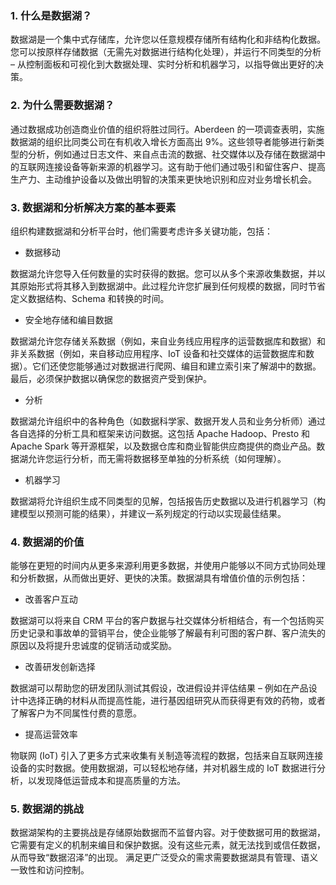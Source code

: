 ### 1. 什么是数据湖？

数据湖是一个集中式存储库，允许您以任意规模存储所有结构化和非结构化数据。您可以按原样存储数据（无需先对数据进行结构化处理），并运行不同类型的分析 – 从控制面板和可视化到大数据处理、实时分析和机器学习，以指导做出更好的决策。

### 2. 为什么需要数据湖？

通过数据成功创造商业价值的组织将胜过同行。Aberdeen 的一项调查表明，实施数据湖的组织比同类公司在有机收入增长方面高出 9%。这些领导者能够进行新类型的分析，例如通过日志文件、来自点击流的数据、社交媒体以及存储在数据湖中的互联网连接设备等新来源的机器学习。这有助于他们通过吸引和留住客户、提高生产力、主动维护设备以及做出明智的决策来更快地识别和应对业务增长机会。

### 3. 数据湖和分析解决方案的基本要素

组织构建数据湖和分析平台时，他们需要考虑许多关键功能，包括：

- 数据移动       

数据湖允许您导入任何数量的实时获得的数据。您可以从多个来源收集数据，并以其原始形式将其移入到数据湖中。此过程允许您扩展到任何规模的数据，同时节省定义数据结构、Schema 和转换的时间。

- 安全地存储和编目数据

数据湖允许您存储关系数据（例如，来自业务线应用程序的运营数据库和数据）和非关系数据（例如，来自移动应用程序、IoT 设备和社交媒体的运营数据库和数据）。它们还使您能够通过对数据进行爬网、编目和建立索引来了解湖中的数据。最后，必须保护数据以确保您的数据资产受到保护。

- 分析

数据湖允许组织中的各种角色（如数据科学家、数据开发人员和业务分析师）通过各自选择的分析工具和框架来访问数据。这包括 Apache Hadoop、Presto 和 Apache Spark 等开源框架，以及数据仓库和商业智能供应商提供的商业产品。数据湖允许您运行分析，而无需将数据移至单独的分析系统（如何理解）。

- 机器学习

数据湖将允许组织生成不同类型的见解，包括报告历史数据以及进行机器学习（构建模型以预测可能的结果），并建议一系列规定的行动以实现最佳结果。

### 4. 数据湖的价值

能够在更短的时间内从更多来源利用更多数据，并使用户能够以不同方式协同处理和分析数据，从而做出更好、更快的决策。数据湖具有增值价值的示例包括：

- 改善客户互动

数据湖可以将来自 CRM 平台的客户数据与社交媒体分析相结合，有一个包括购买历史记录和事故单的营销平台，使企业能够了解最有利可图的客户群、客户流失的原因以及将提升忠诚度的促销活动或奖励。

- 改善研发创新选择

数据湖可以帮助您的研发团队测试其假设，改进假设并评估结果 – 例如在产品设计中选择正确的材料从而提高性能，进行基因组研究从而获得更有效的药物，或者了解客户为不同属性付费的意愿。

- 提高运营效率

物联网 (IoT) 引入了更多方式来收集有关制造等流程的数据，包括来自互联网连接设备的实时数据。使用数据湖，可以轻松地存储，并对机器生成的 IoT 数据进行分析，以发现降低运营成本和提高质量的方法。

### 5. 数据湖的挑战

数据湖架构的主要挑战是存储原始数据而不监督内容。对于使数据可用的数据湖，它需要有定义的机制来编目和保护数据。没有这些元素，就无法找到或信任数据，从而导致“数据沼泽”的出现。 满足更广泛受众的需求需要数据湖具有管理、语义一致性和访问控制。